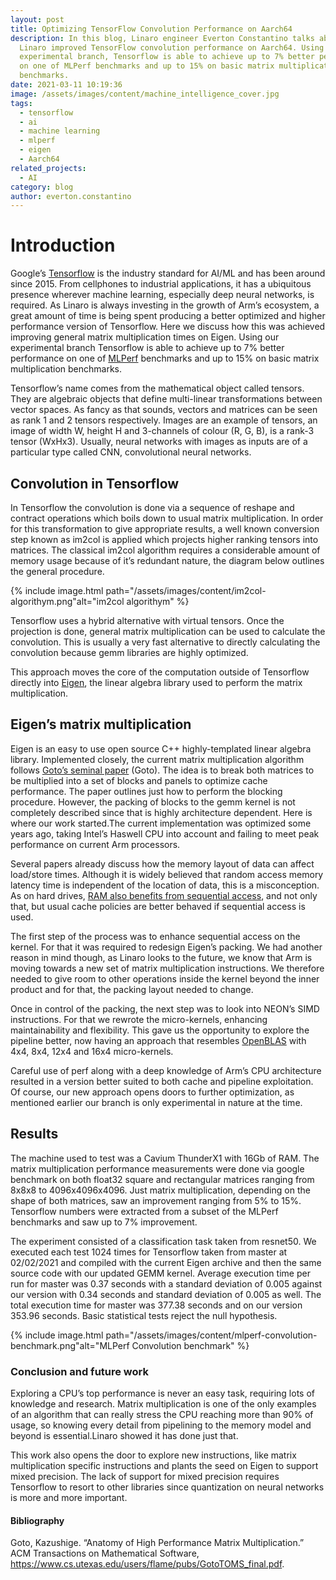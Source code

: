 ```yaml
---
layout: post
title: Optimizing TensorFlow Convolution Performance on Aarch64
description: In this blog, Linaro engineer Everton Constantino talks about how
  Linaro improved TensorFlow convolution performance on Aarch64. Using an
  experimental branch, Tensorflow is able to achieve up to 7% better performance
  on one of MLPerf benchmarks and up to 15% on basic matrix multiplication
  benchmarks.
date: 2021-03-11 10:19:36
image: /assets/images/content/machine_intelligence_cover.jpg
tags:
  - tensorflow
  - ai
  - machine learning
  - mlperf
  - eigen
  - Aarch64
related_projects:
  - AI
category: blog
author: everton.constantino
---
```

# Introduction

Google’s [Tensorflow](https://github.com/tensorflow/tensorflow) is the industry standard for AI/ML and has been around since 2015. From cellphones to industrial applications, it has a ubiquitous presence wherever machine learning, especially deep neural networks, is required. As Linaro is always investing in the growth of Arm’s ecosystem, a great amount of time is being spent producing a better optimized and higher performance version of Tensorflow. Here we discuss how this was achieved improving general matrix multiplication times on Eigen. Using our experimental branch Tensorflow is able to achieve up to 7% better performance on one of [MLPerf](https://mlcommons.org/en/) benchmarks and up to 15% on basic matrix multiplication benchmarks.

Tensorflow’s name comes from the mathematical object called tensors. They are algebraic objects that define multi-linear transformations between vector spaces. As fancy as that sounds, vectors and matrices can be seen as rank 1 and 2 tensors respectively. Images are an example of tensors, an image of width W, height H and 3-channels of colour (R, G, B), is a rank-3 tensor (WxHx3). Usually, neural networks with images as inputs are of a particular type called CNN, convolutional neural networks.

## Convolution in Tensorflow

In Tensorflow the convolution is done via a sequence of reshape and contract operations which boils down to usual matrix multiplication. In order for this transformation to give appropriate results, a well known conversion step known as im2col is applied which projects higher ranking tensors into matrices. The classical im2col algorithm requires a considerable amount of memory usage because of it’s redundant nature, the diagram below outlines the general procedure. 

{% include image.html path="/assets/images/content/im2col-algorithym.png"alt="im2col algorithym" %} 

Tensorflow uses a hybrid alternative with virtual tensors. Once the projection is done, general matrix multiplication can be used to calculate the convolution. This is usually a very fast alternative to directly calculating the convolution because gemm libraries are highly optimized.

This approach moves the core of the computation outside of Tensorflow directly into [Eigen](https://www.google.com/url?q=https://eigen.tuxfamily.org/index.php?title%3DMain_Page&sa=D&source=editors&ust=1615459359355000&usg=AOvVaw3DidHfVjbmXgD0liFjP1tf), the linear algebra library used to perform the matrix multiplication. 

## Eigen’s matrix multiplication

Eigen is an easy to use open source C++ highly-templated linear algebra library. Implemented closely, the current matrix multiplication algorithm  follows [Goto’s seminal paper](https://www.cs.utexas.edu/users/flame/pubs/GotoTOMS_final.pdf) (Goto). The idea is to break both matrices to be multiplied into a set of blocks and panels to optimize cache performance. The paper outlines just how to perform the blocking procedure. However, the packing of blocks to the gemm kernel is not completely described since that is highly architecture dependent. Here is where our work started.The current implementation was optimized some years ago, taking Intel’s Haswell CPU into account and failing to meet peak performance on current Arm processors.

Several papers already discuss how the memory layout of data can affect load/store times. Although it is widely believed that random access memory latency time is independent of the location of data, this is a misconception. As on hard drives, [RAM also benefits from sequential access](https://developers.redhat.com/blog/2019/04/02/how-data-layout-affects-memory-performance/), and not only that, but usual cache policies are better behaved if sequential access is used. 

The first step of the process was to enhance sequential access on the kernel. For that it was required to redesign Eigen’s packing. We had another reason in mind though, as Linaro looks to the future, we know that Arm is moving towards a new set of matrix multiplication instructions. We therefore needed to give room to other operations inside the kernel beyond the inner product and for that, the packing layout needed to change.

Once in control of the packing, the next step was to look into NEON’s SIMD instructions. For that we rewrote the micro-kernels, enhancing maintainability and flexibility. This gave us the opportunity to explore the pipeline better, now having an approach that resembles [OpenBLAS](https://github.com/xianyi/OpenBLAS) with 4x4, 8x4, 12x4 and 16x4 micro-kernels. 

Careful use of perf along with a deep knowledge of Arm’s CPU architecture resulted in a version better suited to both cache and pipeline exploitation. Of course, our new approach opens doors to further optimization, as mentioned earlier our branch is only experimental in nature at the time.

## Results

The machine used to test was a Cavium ThunderX1 with 16Gb of RAM. The matrix multiplication performance measurements were done via google benchmark on both float32 square and rectangular matrices ranging from 8x8x8 to 4096x4096x4096. Just matrix multiplication, depending on the shape of both matrices, saw an improvement ranging from 5% to 15%. Tensorflow numbers were extracted from a subset of the MLPerf benchmarks and saw up to 7% improvement. 

The experiment consisted of a classification task taken from resnet50. We executed each test 1024 times for Tensorflow taken from master at 02/02/2021 and compiled with the current Eigen archive and then the same source code with our updated GEMM kernel. Average execution time per run for master was 0.37 seconds with a standard deviation of 0.005 against our version with 0.34 seconds and standard deviation of 0.005 as well. The total execution time for master was 377.38 seconds and on our version 353.96 seconds. Basic statistical tests reject the null hypothesis.

{% include image.html path="/assets/images/content/mlperf-convolution-benchmark.png"alt="MLPerf Convolution benchmark" %} 

### Conclusion and future work

Exploring a CPU’s top performance is never an easy task, requiring lots of knowledge and research. Matrix multiplication is one of the only examples of an algorithm that can really stress the CPU reaching more than 90% of usage, so knowing every detail from pipelining to the memory model and beyond is essential.Linaro showed it has done just that. 

This work also opens the door to explore new instructions, like matrix multiplication specific instructions and plants the seed on Eigen to support mixed precision. The lack of support for mixed precision  requires Tensorflow to resort to other libraries since quantization on neural networks is more and more important.

#### Bibliography

Goto, Kazushige. “Anatomy of High Performance Matrix Multiplication.” ACM Transactions on Mathematical Software, https://www.cs.utexas.edu/users/flame/pubs/GotoTOMS_final.pdf.
